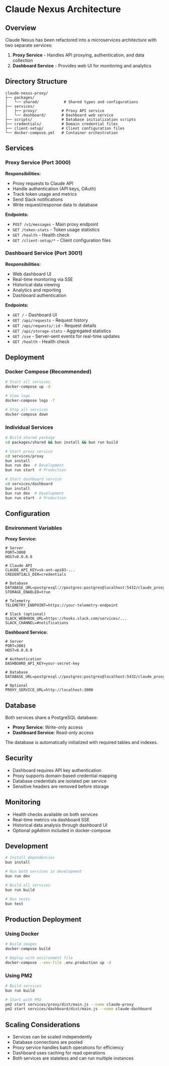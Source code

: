 # Claude Nexus Architecture

## Overview

Claude Nexus has been refactored into a microservices architecture with two separate services:

1. **Proxy Service** - Handles API proxying, authentication, and data collection
2. **Dashboard Service** - Provides web UI for monitoring and analytics

## Directory Structure

```
claude-nexus-proxy/
├── packages/
│   └── shared/           # Shared types and configurations
├── services/
│   ├── proxy/           # Proxy API service
│   └── dashboard/       # Dashboard web service
├── scripts/             # Database initialization scripts
├── credentials/         # Domain credential files
├── client-setup/        # Client configuration files
└── docker-compose.yml   # Container orchestration
```

## Services

### Proxy Service (Port 3000)

**Responsibilities:**

- Proxy requests to Claude API
- Handle authentication (API keys, OAuth)
- Track token usage and metrics
- Send Slack notifications
- Write request/response data to database

**Endpoints:**

- `POST /v1/messages` - Main proxy endpoint
- `GET /token-stats` - Token usage statistics
- `GET /health` - Health check
- `GET /client-setup/*` - Client configuration files

### Dashboard Service (Port 3001)

**Responsibilities:**

- Web dashboard UI
- Real-time monitoring via SSE
- Historical data viewing
- Analytics and reporting
- Dashboard authentication

**Endpoints:**

- `GET /` - Dashboard UI
- `GET /api/requests` - Request history
- `GET /api/requests/:id` - Request details
- `GET /api/storage-stats` - Aggregated statistics
- `GET /sse` - Server-sent events for real-time updates
- `GET /health` - Health check

## Deployment

### Docker Compose (Recommended)

```bash
# Start all services
docker-compose up -d

# View logs
docker-compose logs -f

# Stop all services
docker-compose down
```

### Individual Services

```bash
# Build shared package
cd packages/shared && bun install && bun run build

# Start proxy service
cd services/proxy
bun install
bun run dev  # Development
bun run start  # Production

# Start dashboard service
cd services/dashboard
bun install
bun run dev  # Development
bun run start  # Production
```

## Configuration

### Environment Variables

**Proxy Service:**

```env
# Server
PORT=3000
HOST=0.0.0.0

# Claude API
CLAUDE_API_KEY=sk-ant-api03-...
CREDENTIALS_DIR=credentials

# Database
DATABASE_URL=postgresql://postgres:postgres@localhost:5432/claude_proxy
STORAGE_ENABLED=true

# Telemetry
TELEMETRY_ENDPOINT=https://your-telemetry-endpoint

# Slack (optional)
SLACK_WEBHOOK_URL=https://hooks.slack.com/services/...
SLACK_CHANNEL=#notifications
```

**Dashboard Service:**

```env
# Server
PORT=3001
HOST=0.0.0.0

# Authentication
DASHBOARD_API_KEY=your-secret-key

# Database
DATABASE_URL=postgresql://postgres:postgres@localhost:5432/claude_proxy

# Optional
PROXY_SERVICE_URL=http://localhost:3000
```

## Database

Both services share a PostgreSQL database:

- **Proxy Service**: Write-only access
- **Dashboard Service**: Read-only access

The database is automatically initialized with required tables and indexes.

## Security

- Dashboard requires API key authentication
- Proxy supports domain-based credential mapping
- Database credentials are isolated per service
- Sensitive headers are removed before storage

## Monitoring

- Health checks available on both services
- Real-time metrics via dashboard SSE
- Historical data analysis through dashboard UI
- Optional pgAdmin included in docker-compose

## Development

```bash
# Install dependencies
bun install

# Run both services in development
bun run dev

# Build all services
bun run build

# Run tests
bun test
```

## Production Deployment

### Using Docker

```bash
# Build images
docker-compose build

# Deploy with environment file
docker-compose --env-file .env.production up -d
```

### Using PM2

```bash
# Build services
bun run build

# Start with PM2
pm2 start services/proxy/dist/main.js --name claude-proxy
pm2 start services/dashboard/dist/main.js --name claude-dashboard
```

## Scaling Considerations

- Services can be scaled independently
- Database connections are pooled
- Proxy service handles batch operations for efficiency
- Dashboard uses caching for read operations
- Both services are stateless and can run multiple instances
